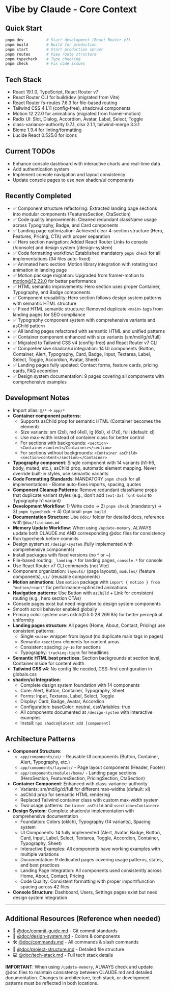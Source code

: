 # Vibe by Claude - Core Context

## Quick Start
```bash
pnpm dev          # Start development (React Router v7)
pnpm build        # Build for production
pnpm start        # Start production server
pnpm routes       # View route structure
pnpm typecheck    # Type checking
pnpm check        # Fix code issues
```

## Tech Stack
- React 19.1.0, TypeScript, React Router v7
- React Router CLI for build/dev (migrated from Vite)
- React Router fs-routes 7.6.3 for file-based routing
- Tailwind CSS 4.1.11 (config-free), shadcn/ui components
- Motion 12.22.0 for animations (migrated from framer-motion)
- Radix UI: Slot, Dialog, Accordion, Avatar, Label, Select, Toggle
- class-variance-authority 0.7.1, clsx 2.1.1, tailwind-merge 3.3.1
- Biome 1.9.4 for linting/formatting
- Lucide React 0.525.0 for icons

## Current TODOs
- Enhance console dashboard with interactive charts and real-time data
- Add authentication system
- Implement console navigation and layout consistency
- Update console pages to use new shadcn/ui components

## Recently Completed
- ✅ Component structure refactoring: Extracted landing page sections into modular components (FeaturesSection, CtaSection)
- ✅ Code quality improvements: Cleaned redundant className usage across Typography, Badge, and Card components
- ✅ Landing page optimization: Achieved clear 4-section structure (Hero, Features, Pricing, CTA) with proper separation
- ✅ Hero section navigation: Added React Router Links to console (/console) and design system (/design-system)
- ✅ Code formatting workflow: Established mandatory `pnpm check` for all implementations (34 files auto-fixed)
- ✅ Animated hero section: Motion library integration with rotating text animation in landing page
- ✅ Motion package migration: Upgraded from framer-motion to motion@12.22.0 for better performance
- ✅ HTML semantic improvements: Hero section uses proper Container, Typography, and Badge components
- ✅ Component reusability: Hero section follows design system patterns with semantic HTML structure
- ✅ Fixed HTML semantic structure: Removed duplicate `<main>` tags from landing pages for SEO compliance
- ✅ Typography component system with comprehensive variants and asChild pattern
- ✅ All landing pages refactored with semantic HTML and unified patterns
- ✅ Container component enhanced with size variants (sm/md/lg/xl/full)
- ✅ Migrated to Tailwind CSS v4 (config-free) and React Router v7 CLI
- ✅ Comprehensive shadcn/ui integration: 14 UI components (Button, Container, Alert, Typography, Card, Badge, Input, Textarea, Label, Select, Toggle, Accordion, Avatar, Sheet)
- ✅ Landing pages fully updated: Contact forms, feature cards, pricing cards, FAQ accordion
- ✅ Design system documentation: 9 pages covering all components with comprehensive examples

## Development Notes
- Import alias: `@/*` → `app/*`
- **Container component patterns**: 
  - Supports asChild prop for semantic HTML (Container becomes the element)
  - Size variants: sm (2xl), md (4xl), lg (6xl), xl (7xl), full (default: xl)
  - Use max-width instead of container class for better control
  - For sections with backgrounds: `<section><Container>content</Container></section>`
  - For sections without backgrounds: `<Container asChild><section>content</section></Container>`
- **Typography component**: Single component with 14 variants (h1-h6, body, muted, etc.), asChild prop, automatic element mapping. Never override built-in styles, use semantic variants
- **Code Formatting Standards**: MANDATORY `pnpm check` for all implementations - Biome auto-fixes imports, spacing, quotes
- **Component Cleanup Patterns**: Remove redundant className props that duplicate variant styles (e.g., don't add `text-3xl font-bold` to Typography h1 variant)
- **Development Workflow**: 1) Write code → 2) `pnpm check` (mandatory) → 3) `pnpm typecheck` → 4) Optional: `pnpm build`
- **Documentation Structure**: Use `@doc/` folder for detailed docs, reference with `@doc/filename.md`
- **Memory Update Workflow**: When using `/update-memory`, ALWAYS update both CLAUDE.md AND corresponding @doc files for consistency
- Run typecheck before commits
- Design system at `/design-system` (fully implemented with comprehensive components)
- Install packages with fixed versions (no ^ or ~)
- File-based routing: `_landing.*` for landing pages, `console.*` for console
- Use React Router v7 CLI commands (not Vite)
- Component organization: `layouts/` (page layouts), `modules/` (feature components), `ui/` (reusable components)
- **Motion animations**: Use `motion` package with `import { motion } from "motion/react"` for performance-optimized animations
- **Navigation patterns**: Use Button with `asChild` + Link for consistent routing (e.g., hero section CTAs)
- Console pages exist but need migration to design system components
- Smooth scroll behavior enabled globally
- Primary color system uses oklch(0.5 0.28 269.85) for better perceptual uniformity
- **Landing pages structure**: All pages (Home, About, Contact, Pricing) use consistent patterns:
  - Single `<main>` wrapper from layout (no duplicate main tags in pages)
  - Semantic `<section>` elements for content areas
  - Consistent spacing: `py-16` for sections
  - Typography: `tracking-tight` for headlines
- **Semantic HTML best practices**: Section backgrounds at section level, Container inside for content width
- **Tailwind CSS v4**: No config file needed, CSS-first configuration in globals.css
- **shadcn/ui Integration**: 
  - Complete design system foundation with 14 components
  - Core: Alert, Button, Container, Typography, Sheet
  - Forms: Input, Textarea, Label, Select, Toggle
  - Display: Card, Badge, Avatar, Accordion
  - Configuration: baseColor: neutral, cssVariables: true
  - All components documented at `/design-system` with interactive examples
  - Install: `npx shadcn@latest add [component]`

## Architecture Patterns
- **Component Structure**: 
  - `app/components/ui/` - Reusable UI components (Button, Container, Alert, Typography, etc.)
  - `app/components/layouts/` - Page layout components (Header, Footer)
  - `app/components/modules/home/` - Landing page sections (HeroSection, FeaturesSection, PricingSection, CtaSection)
- **Container Component**: Enhanced with class-variance-authority
  - Variants: sm/md/lg/xl/full for different max-widths (default: xl)
  - asChild prop for semantic HTML rendering
  - Replaced Tailwind container class with custom max-width system
  - Two usage patterns: `Container asChild` and `<section><Container>`
- **Design System**: Complete shadcn/ui implementation with comprehensive documentation
  - Foundation: Colors (oklch), Typography (14 variants), Spacing system
  - UI Components: 14 fully implemented (Alert, Avatar, Badge, Button, Card, Input, Label, Select, Textarea, Toggle, Accordion, Container, Typography, Sheet)
  - Interactive Examples: All components have working examples with multiple variations
  - Documentation: 9 dedicated pages covering usage patterns, states, and best practices
  - Landing Page Integration: All components used consistently across Home, About, Contact, Pricing
  - Code Quality: Consistent formatting with proper import/function spacing across 42 files
- **Console Structure**: Dashboard, Users, Settings pages exist but need design system integration

---

## Additional Resources (Reference when needed)
- 📝 [@doc/commit-guide.md](@doc/commit-guide.md) - Git commit standards
- 🎨 [@doc/design-system.md](@doc/design-system.md) - Colors & components
- 🛠️ [@doc/commands.md](@doc/commands.md) - All commands & slash commands
- 📁 [@doc/project-structure.md](@doc/project-structure.md) - Detailed file structure
- 💻 [@doc/tech-stack.md](@doc/tech-stack.md) - Full tech stack details

**IMPORTANT**: When using `/update-memory`, ALWAYS check and update @doc files to maintain consistency between CLAUDE.md and detailed documentation. Changes to architecture, tech stack, or development patterns must be reflected in both locations.